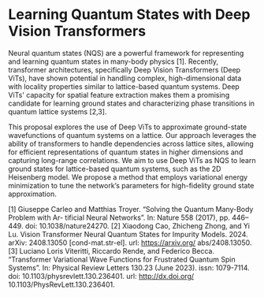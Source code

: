 # Learning Quantum States with Deep Vision Transformers

Neural quantum states (NQS) are a powerful framework for representing and learning quantum states in many-body physics [1]. Recently, transformer architectures, specifically Deep Vision Transformers (Deep ViTs), have shown potential in handling complex, high-dimensional data with locality properties similar to lattice-based quantum systems. Deep ViTs' capacity for spatial feature extraction makes them a promising candidate for learning ground states and characterizing phase transitions in quantum lattice systems [2,3].

This proposal explores the use of Deep ViTs to approximate ground-state wavefunctions of quantum systems on a lattice. Our approach leverages the ability of transformers to handle dependencies across lattice sites, allowing for efficient representations of quantum states in higher dimensions and capturing long-range correlations. We aim to use Deep ViTs as NQS to learn ground states for lattice-based quantum systems, such as the 2D Heisenberg model. We propose a method that employs variational energy minimization to tune the network’s parameters for high-fidelity ground state approximation.


[1] Giuseppe Carleo and Matthias Troyer. “Solving the Quantum Many-Body Problem with Ar-
tificial Neural Networks”. In: Nature 558 (2017), pp. 446–449. doi: 10.1038/nature24270.
[2] Xiaodong Cao, Zhicheng Zhong, and Yi Lu. Vision Transformer Neural Quantum States for
Impurity Models. 2024. arXiv: 2408.13050 [cond-mat.str-el]. url: https://arxiv.org/
abs/2408.13050.
[3] Luciano Loris Viteritti, Riccardo Rende, and Federico Becca. “Transformer Variational Wave
Functions for Frustrated Quantum Spin Systems”. In: Physical Review Letters 130.23 (June
2023). issn: 1079-7114. doi: 10.1103/physrevlett.130.236401. url: http://dx.doi.org/
10.1103/PhysRevLett.130.236401.

